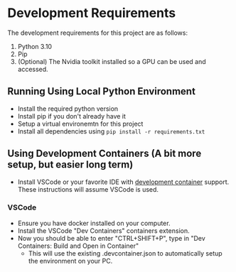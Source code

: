 # Development Requirements 
The development requirements for this project are as follows:
1. Python 3.10
2. Pip
3. (Optional) The Nvidia toolkit installed so a GPU can be used and accessed.

## Running Using Local Python Environment
- Install the required python version
- Install pip if you don't already have it
- Setup a virtual environemtn for this project
- Install all dependencies using `pip install -r requirements.txt`

## Using Development Containers (A bit more setup, but easier long term)
- Install VSCode or your favorite IDE with [development container](https://containers.dev/) support. These instructions will assume VSCode is used.

### VSCode
- Ensure you have docker installed on your computer.
- Install the VSCode "Dev Containers" containers extension.
- Now you should be able to enter "CTRL+SHIFT+P", type in "Dev Containers: Build and Open in Container" 
  - This will use the existing .devcontainer.json to automatically setup the environment on your PC.